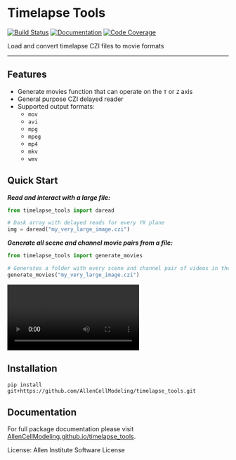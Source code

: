 # Timelapse Tools

[![Build Status](https://github.com/AllenCellModeling/timelapse_tools/workflows/Build%20Master/badge.svg)](https://github.com/AllenCellModeling/timelapse_tools/actions)
[![Documentation](https://github.com/AllenCellModeling/timelapse_tools/workflows/Documentation/badge.svg)](https://AllenCellModeling.github.io/timelapse_tools)
[![Code Coverage](https://codecov.io/gh/AllenCellModeling/timelapse_tools/branch/master/graph/badge.svg)](https://codecov.io/gh/AllenCellModeling/timelapse_tools)

Load and convert timelapse CZI files to movie formats

---

## Features
* Generate movies function that can operate on the `T` or `Z` axis
* General purpose CZI delayed reader
* Supported output formats:
    * `mov`
    * `avi`
    * `mpg`
    * `mpeg`
    * `mp4`
    * `mkv`
    * `wmv`

## Quick Start

_**Read and interact with a large file:**_
```python
from timelapse_tools import daread

# Dask array with delayed reads for every YX plane
img = daread("my_very_large_image.czi")
```

_**Generate all scene and channel movie pairs from a file:**_
```python
from timelapse_tools import generate_movies

# Generates a folder with every scene and channel pair of videos in the file
generate_movies("my_very_large_image.czi")
```

![Example Generated Timelapse Movie](data/example.mp4)

## Installation

`pip install git+https://github.com/AllenCellModeling/timelapse_tools.git`

## Documentation
For full package documentation please visit [AllenCellModeling.github.io/timelapse_tools](https://AllenCellModeling.github.io/timelapse_tools).

License: Allen Institute Software License
